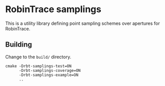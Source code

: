 # RobinTrace samplings
This is a utility library defining point sampling schemes over apertures for
RobinTrace.

## Building
Change to the `build/` directory.

```shell
cmake -Drbt-samplings-test=ON
      -Drbt-samplings-coverage=ON
      -Drbt-samplings-example=ON
      ..
```
